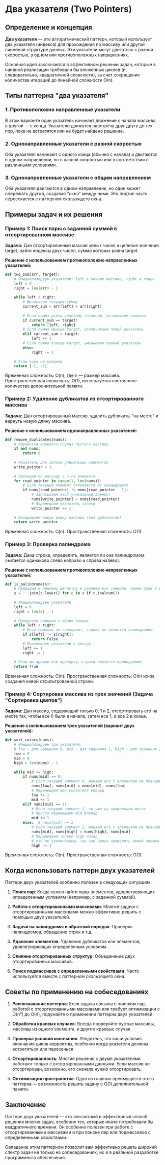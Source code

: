 # Два указателя (Two Pointers)

## Определение и концепция

**Два указателя** — это алгоритмический паттерн, который использует два указателя (индекса) для прохождения по массиву или другой линейной структуре данных. Эти указатели могут двигаться с разной скоростью, в одном или противоположных направлениях.

Основная идея заключается в эффективном решении задач, которые в наивной реализации требовали бы вложенных циклов (и, следовательно, квадратичной сложности), за счет сокращения количества итераций до линейной сложности O(n).

## Типы паттерна "два указателя"

### 1. Противоположно направленные указатели

В этом варианте один указатель начинает движение с начала массива, а другой — с конца. Указатели движутся навстречу друг другу до тех пор, пока не встретятся или не будет найдено решение.

### 2. Однонаправленные указатели с разной скоростью

Оба указателя начинают с одного конца (обычно с начала) и двигаются в одном направлении, но с разной скоростью или в соответствии с различными условиями.

### 3. Однонаправленные указатели с общим направлением

Оба указателя двигаются в одном направлении, но один может опережать другой, создавая "окно" между ними. Это подтип часто пересекается с паттерном скользящего окна.

## Примеры задач и их решения

### Пример 1: Поиск пары с заданной суммой в отсортированном массиве

**Задача:** Дан отсортированный массив целых чисел и целевое значение target, найти индексы двух чисел, сумма которых равна target.

**Решение с использованием противоположно направленных указателей:**

```python
def two_sum(arr, target):
    # Инициализируем указатели: left в начале массива, right в конце
    left = 0
    right = len(arr) - 1
    
    while left < right:
        # Вычисляем текущую сумму
        current_sum = arr[left] + arr[right]
        
        # Если сумма равна целевому значению, возвращаем индексы
        if current_sum == target:
            return [left, right]
        # Если сумма меньше target, увеличиваем левый указатель
        elif current_sum < target:
            left += 1
        # Если сумма больше target, уменьшаем правый указатель
        else:
            right -= 1
    
    # Если пара не найдена
    return [-1, -1]
```

Временная сложность: O(n), где n — размер массива.
Пространственная сложность: O(1), используется постоянное количество дополнительной памяти.

### Пример 2: Удаление дубликатов из отсортированного массива

**Задача:** Дан отсортированный массив, удалить дубликаты "на месте" и вернуть новую длину массива.

**Решение с использованием однонаправленных указателей:**

```python
def remove_duplicates(nums):
    # Обработка краевого случая пустого массива
    if not nums:
        return 0
    
    # Указатель для записи уникальных элементов
    write_pointer = 1
    
    # Проходим по массиву с 1-го элемента
    for read_pointer in range(1, len(nums)):
        # Если текущий элемент отличается от предыдущего
        if nums[read_pointer] != nums[read_pointer - 1]:
            # Записываем этот уникальный элемент
            nums[write_pointer] = nums[read_pointer]
            # Перемещаем указатель записи
            write_pointer += 1
    
    # Возвращаем новую длину массива (без дубликатов)
    return write_pointer
```

Временная сложность: O(n).
Пространственная сложность: O(1).

### Пример 3: Проверка палиндрома

**Задача:** Дана строка, определить, является ли она палиндромом (читается одинаково слева направо и справа налево).

**Решение с использованием противоположно направленных указателей:**

```python
def is_palindrome(s):
    # Приводим к нижнему регистру и удаляем все символы, кроме букв и цифр
    s = ''.join(c.lower() for c in s if c.isalnum())
    
    # Инициализируем указатели
    left = 0
    right = len(s) - 1
    
    # Проверяем символы с обоих концов
    while left < right:
        # Если символы не совпадают, строка не является палиндромом
        if s[left] != s[right]:
            return False
        # Перемещаем указатели к центру
        left += 1
        right -= 1
    
    # Если мы прошли всю проверку, строка является палиндромом
    return True
```

Временная сложность: O(n).
Пространственная сложность: O(n) из-за создания новой отфильтрованной строки.

### Пример 4: Сортировка массива из трех значений (Задача "Сортировка цветов")

**Задача:** Дан массив, содержащий только 0, 1 и 2, отсортировать его на месте так, чтобы все 0 были в начале, затем все 1, и все 2 в конце.

**Решение с использованием трех указателей (вариант двух указателей):**

```python
def sort_colors(nums):
    # Инициализируем три указателя:
    # low - для хранения 0, mid - для хранения 1, high - для хранения 2
    low = 0
    mid = 0
    high = len(nums) - 1
    
    while mid <= high:
        if nums[mid] == 0:
            # Если текущий элемент 0, меняем его с элементом на позиции low
            nums[low], nums[mid] = nums[mid], nums[low]
            # Перемещаем оба указателя вперед
            low += 1
            mid += 1
        elif nums[mid] == 1:
            # Если текущий элемент 1, он уже на правильном месте
            # Просто перемещаем mid вперед
            mid += 1
        else:  # nums[mid] == 2
            # Если текущий элемент 2, меняем его с элементом на позиции high
            nums[mid], nums[high] = nums[high], nums[mid]
            # Перемещаем только high назад
            # mid не увеличиваем, так как нужно проверить новый элемент на этой позиции
            high -= 1
```

Временная сложность: O(n).
Пространственная сложность: O(1).

## Когда использовать паттерн двух указателей

Паттерн двух указателей особенно полезен в следующих ситуациях:

1. **Поиск пар**: Когда нужно найти пары элементов, удовлетворяющих определенным условиям (например, с заданной суммой).

2. **Работа с отсортированными массивами**: Многие задачи с отсортированными массивами можно эффективно решить с помощью двух указателей.

3. **Задачи на палиндромы и обратный порядок**: Проверка палиндромов, обращение строк и т.д.

4. **Удаление элементов**: Удаление дубликатов или элементов, удовлетворяющих определенным условиям.

5. **Слияние отсортированных структур**: Объединение двух отсортированных массивов.

6. **Поиск подмассивов с определенными свойствами**: Часто используется вместе с паттерном скользящего окна.

## Советы по применению на собеседованиях

1. **Распознавание паттерна**: Если задача связана с поиском пар, работой с отсортированными массивами или требует оптимизации с O(n²) до O(n), подумайте о применении паттерна двух указателей.

2. **Обработка краевых случаев**: Всегда проверяйте пустые массивы, массивы из одного элемента, и другие краевые случаи.

3. **Проверка условий окончания**: Убедитесь, что ваши условия окончания цикла корректны, особенно когда указатели должны встретиться или пересечься.

4. **Отсортированность**: Многие решения с двумя указателями работают только с отсортированными данными. Если массив не отсортирован, возможно, его сначала нужно отсортировать.

5. **Оптимизация пространства**: Одно из главных преимуществ этого паттерна — возможность решить задачу с O(1) дополнительной памяти.

## Заключение

Паттерн двух указателей — это элегантный и эффективный способ решения многих задач, особенно тех, которые иначе потребовали бы квадратичного времени. Он особенно полезен при работе с отсортированными массивами и при поиске пар или подмассивов с определенными свойствами.

Овладение этим паттерном позволит вам эффективно решать широкий спектр задач не только на собеседованиях, но и в реальной разработке программного обеспечения.